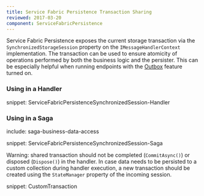 ```yaml
---
title: Service Fabric Persistence Transaction Sharing
reviewed: 2017-03-20
component: ServiceFabricPersistence
---
```


Service Fabric Persistence exposes the current storage transaction via the `SynchronizedStorageSession` property on the `IMessageHandlerContext` implementation. The transaction can be used to ensure atomicity of operations performed by both the business logic and the persister. This can be especially helpful when running endpoints with the [Outbox](/nservicebus/outbox/) feature turned on.

### Using in a Handler

snippet: ServiceFabricPersistenceSynchronizedSession-Handler

### Using in a Saga

include: saga-business-data-access

snippet: ServiceFabricPersistenceSynchronizedSession-Saga

Warning: shared transaction should not be completed (`CommitAsync()`) or disposed (`Dispose()`) in the handler. In case data needs to be persisted to a custom collection during handler execution, a new transaction should be created using the `StateManager` property of the incoming session.

snippet: CustomTransaction